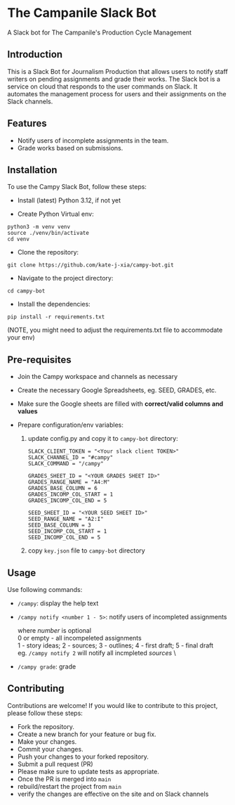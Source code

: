 # The Campanile Slack Bot

A Slack bot for The Campanile's Production Cycle Management

## Introduction

This is a Slack Bot for Journalism Production that allows users to notify staff writers on pending assignments and grade their works. The Slack bot is a service on cloud that responds to the user commands on Slack. It automates the management process for users and their assignments on the Slack channels.

## Features

- Notify users of incomplete assignments in the team.
- Grade works based on submissions.

## Installation

To use the Campy Slack Bot, follow these steps:

- Install (latest) Python 3.12, if not yet

- Create Python Virtual env:

```
python3 -m venv venv
source ./venv/bin/activate
cd venv
```

- Clone the repository:

```
git clone https://github.com/kate-j-xia/campy-bot.git
```


- Navigate to the project directory:

```
cd campy-bot
```

- Install the dependencies:

```
pip install -r requirements.txt
```

(NOTE, you might need to adjust the requirements.txt file to accommodate your env)

## Pre-requisites

- Join the Campy workspace and channels as necessary
- Create the necessary Google Spreadsheets, eg. SEED, GRADES, etc.
- Make sure the Google sheets are filled with **correct/valid columns and values**
- Prepare configuration/env variables:

  1. update config.py and copy it to `campy-bot` directory:
     
     ```
     SLACK_CLIENT_TOKEN = "<Your slack client TOKEN>"
     SLACK_CHANNEL_ID = "#campy"
     SLACK_COMMAND = "/campy"
  
     GRADES_SHEET_ID = "<YOUR GRADES SHEET ID>"
     GRADES_RANGE_NAME = "A4:M"
     GRADES_BASE_COLUMN = 6
     GRADES_INCOMP_COL_START = 1
     GRADES_INCOMP_COL_END = 5
      
     SEED_SHEET_ID = "<YOUR SEED SHEET ID>"
     SEED_RANGE_NAME = "A2:I"
     SEED_BASE_COLUMN = 3
     SEED_INCOMP_COL_START = 1
     SEED_INCOMP_COL_END = 5
     ```
     
  3. copy `key.json` file to `campy-bot` directory

## Usage

Use following commands:

- `/campy`: display the help text
- `/campy notify <number 1 - 5>`: notify users of incompleted assignments

    where _number_ is optional \
    0 or empty - all incompeleted assignments \
    1 - story ideas; 2 - sources; 3 - outlines; 4 - first draft; 5 - final draft \
    eg. `/campy notify 2` will notify all incmpleted *sources* \
- `/campy grade`: grade


## Contributing

Contributions are welcome! If you would like to contribute to this project, please follow these steps:

- Fork the repository.
- Create a new branch for your feature or bug fix.
- Make your changes.
- Commit your changes.
- Push your changes to your forked repository.
- Submit a pull request (PR)
- Please make sure to update tests as appropriate.
- Once the PR is merged into `main`
- rebuild/restart the project from `main` 
- verify the changes are effective on the site and on Slack channels

